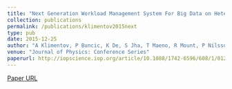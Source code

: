 ```yaml
---
title: "Next Generation Workload Management System For Big Data on Heterogeneous Distributed Computing"
collection: publications
permalink: /publications/klimentov2015next
type: pub
date: 2015-12-25
author: "A Klimentov, P Buncic, K De, S Jha, T Maeno, R Mount, P Nilsson, D Oleynik and S Panitkin, A Petrosyan, R J Porter, K F Read, A Vaniachine, J C Wells and T Wenaus"
venue: "Journal of Physics: Conference Series"
paperurl: http://iopscience.iop.org/article/10.1088/1742-6596/608/1/012040/pdf
---
```

[Paper URL](http://iopscience.iop.org/article/10.1088/1742-6596/608/1/012040/pdf)
